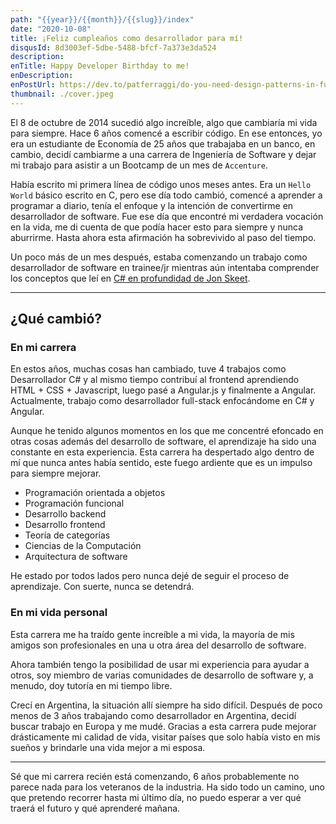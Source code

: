 ```yaml
---
path: "{{year}}/{{month}}/{{slug}}/index"
date: "2020-10-08"
title: ¡Feliz cumpleaños como desarrollador para mí!
disqusId: 8d3003ef-5dbe-5488-bfcf-7a373e3da524
description:
enTitle: Happy Developer Birthday to me!
enDescription:
enPostUrl: https://dev.to/patferraggi/do-you-need-design-patterns-in-functional-programming-370c
thumbnail: ./cover.jpeg
---
```


El 8 de octubre de 2014 sucedió algo increíble, algo que cambiaría mi vida para siempre. Hace 6 años comencé a escribir código.
En ese entonces, yo era un estudiante de Economía de 25 años que trabajaba en un banco, en cambio, decidí cambiarme a una carrera de Ingeniería de Software y dejar mi trabajo para asistir a un Bootcamp de un mes de `Accenture`.

Había escrito mi primera línea de código unos meses antes. Era un `Hello World` básico escrito en C, pero ese día todo cambió, comencé a aprender a programar a diario, tenía el enfoque y la intención de convertirme en desarrollador de software. Fue ese día que encontré mi verdadera vocación en la vida, me di cuenta de que podía hacer esto para siempre y nunca aburrirme. Hasta ahora esta afirmación ha sobrevivido al paso del tiempo.

Un poco más de un mes después, estaba comenzando un trabajo como desarrollador de software en trainee/jr mientras aún intentaba comprender los conceptos que leí en [C# en profundidad de Jon Skeet](https://csharpindepth.com/).

---

## ¿Qué cambió?

### En mi carrera

En estos años, muchas cosas han cambiado, tuve 4 trabajos como Desarrollador C# y al mismo tiempo contribuí al frontend aprendiendo HTML + CSS + Javascript, luego pasé a Angular.js y finalmente a Angular. Actualmente, trabajo como desarrollador full-stack enfocándome en C# y Angular.

Aunque he tenido algunos momentos en los que me concentré efoncado en otras cosas además del desarrollo de software, el aprendizaje ha sido una constante en esta experiencia. Esta carrera ha despertado algo dentro de mí que nunca antes había sentido, este fuego ardiente que es un impulso para siempre mejorar.

- Programación orientada a objetos
- Programación funcional
- Desarrollo backend
- Desarrollo frontend
- Teoría de categorías
- Ciencias de la Computación
- Arquitectura de software

He estado por todos lados pero nunca dejé de seguir el proceso de aprendizaje. Con suerte, nunca se detendrá.

### En mi vida personal

Esta carrera me ha traído gente increíble a mi vida, la mayoría de mis amigos son profesionales en una u otra área del desarrollo de software.

Ahora también tengo la posibilidad de usar mi experiencia para ayudar a otros, soy miembro de varias comunidades de desarrollo de software y, a menudo, doy tutoría en mi tiempo libre.

Crecí en Argentina, la situación allí siempre ha sido difícil. Después de poco menos de 3 años trabajando como desarrollador en Argentina, decidí buscar trabajo en Europa y me mudé. Gracias a esta carrera pude mejorar drásticamente mi calidad de vida, visitar países que solo había visto en mis sueños y brindarle una vida mejor a mi esposa.

---

Sé que mi carrera recién está comenzando, 6 años probablemente no parece nada para los veteranos de la industria. Ha sido todo un camino, uno que pretendo recorrer hasta mi último día, no puedo esperar a ver qué traerá el futuro y qué aprenderé mañana.
